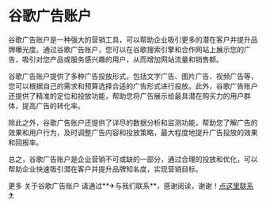 # 谷歌广告账户

谷歌广告账户是一种强大的营销工具，可以帮助企业吸引更多的潜在客户并提升品牌曝光度。通过谷歌广告账户，您可以在谷歌搜索引擎和合作网站上展示您的广告，吸引对您产品或服务感兴趣的用户，从而增加网站流量和销售额。

谷歌广告账户提供了多种广告投放形式，包括文字广告、图片广告、视频广告等，您可以根据自己的需求和预算选择合适的广告形式进行投放。此外，谷歌广告账户还提供了精准的定位和投放功能，帮助您将广告展示给最具潜在购买力的用户群体，提高广告的转化率。

除此之外，谷歌广告账户还提供了详尽的数据分析和监测功能，帮助您了解广告的效果和用户行为，及时调整广告内容和投放策略，最大程度地提升广告投放的效果和回报率。

总之，谷歌广告账户是企业营销不可或缺的一部分，通过合理的投放和优化，可以帮助企业快速吸引潜在客户并提升品牌知名度，实现营销目标。

更多 关于谷歌广告账户 请通过**✈与我们联系**，感谢阅读，谢谢！[点这里联系✈](https://t.me/lm999bot)